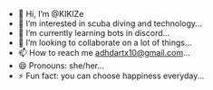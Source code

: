 - 👋 Hi, I’m @KIKIZe
- 👀 I’m interested in scuba diving and technology...
- 🌱 I’m currently learning bots in discord...
- 💞️ I’m looking to collaborate on a lot of things...
- 📫 How to reach me adhdartx10@gmail.com...
- 😄 Pronouns: she/her...
- ⚡ Fun fact: you can choose happiness everyday...

<!---
KIKIZe/KIKIZe is a ✨ special ✨ repository because its `README.md` (this file) appears on your GitHub profile.
You can click the Preview link to take a look at your changes.
--->
